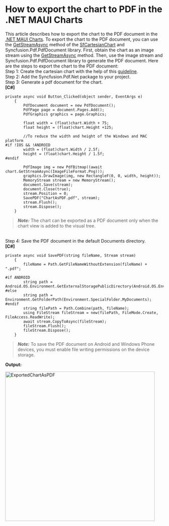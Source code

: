# How to export the chart to PDF in the .NET MAUI Charts
This article describes how to export the chart to the PDF document in the [.NET MAUI Charts](https://www.syncfusion.com/maui-controls/maui-cartesian-charts). To export the chart to the PDF document, you can use the [GetStreamAsync](https://help.syncfusion.com/maui/cartesian-charts/exporting#get-the-stream-of-chart) method of the [SfCartesianChart](https://help.syncfusion.com/cr/maui/Syncfusion.Maui.Charts.SfCartesianChart.html) and Syncfusion.Pdf.PdfDocument library. First, obtain the chart as an image stream using the [GetStreamAsync](https://help.syncfusion.com/maui/cartesian-charts/exporting#get-the-stream-of-chart) method. Then, use the image stream and Syncfusion.Pdf.PdfDocument library to generate the PDF document. Here are the steps to export the chart to the PDF document:
<br>Step 1: Create the cartesian chart with the help of this [guideline](https://help.syncfusion.com/maui/cartesian-charts/getting-started).</br>
Step 2: Add the Syncfusion.Pdf.Net package to your project.</br>
Step 3: Generate a pdf document for the chart.</br>
**[C#]**
```
private async void Button_Clicked(object sender, EventArgs e)
    {
        PdfDocument document = new PdfDocument();
        PdfPage page = document.Pages.Add();
        PdfGraphics graphics = page.Graphics;
       
        float width = (float)chart.Width + 75;
        float height = (float)chart.Height +125;

        //To reduce the width and height of the Windows and MAC platform
#if !IOS && !ANDROID
        width = (float)chart.Width / 2.5f;
        height = (float)chart.Height / 1.5f;
#endif

        PdfImage img = new PdfBitmap((await chart.GetStreamAsync(ImageFileFormat.Png)));
        graphics.DrawImage(img, new RectangleF(0, 0, width, height));
        MemoryStream stream = new MemoryStream();
        document.Save(stream);
        document.Close(true);
        stream.Position = 0;
        SavePDF("ChartAsPDF.pdf", stream);
        stream.Flush();
        stream.Dispose();
    }
```
> **_Note:_**
The chart can be exported as a PDF document only when the chart view is added to the visual tree.

<br>Step 4: Save the PDF document in the default Documents directory.</br>
**[C#]**
```
private async void SavePDF(string fileName, Stream stream)
    {
        fileName = Path.GetFileNameWithoutExtension(fileName) + ".pdf";
        
#if ANDROID
        string path = Android.OS.Environment.GetExternalStoragePublicDirectory(Android.OS.Environment.DirectoryDocuments).ToString();
#else
        string path = Environment.GetFolderPath(Environment.SpecialFolder.MyDocuments);
#endif
        string filePath = Path.Combine(path, fileName);
        using FileStream fileStream = new(filePath, FileMode.Create, FileAccess.ReadWrite);
        await stream.CopyToAsync(fileStream);
        fileStream.Flush();
        fileStream.Dispose();
    }
```
> **_Note:_**
To save the PDF document on Android and Windows Phone devices, you must enable file writing permissions on the device storage.

**Output:**

<img width="475" alt="ExportedChartAsPDF" src="https://user-images.githubusercontent.com/105496706/228247790-33e5b940-ef32-4c91-bff0-94bc263610f4.png">

